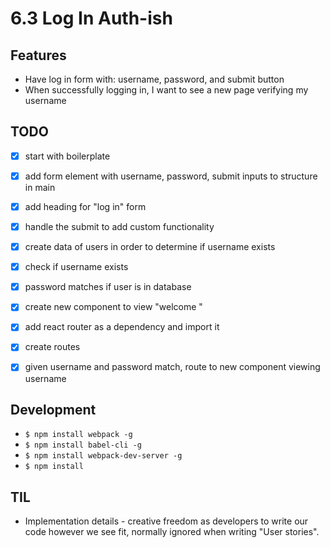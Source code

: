# 6.3 Log In Auth-ish


## Features
- Have log in form with: username, password, and submit button
- When successfully logging in, I want to see a new page verifying my username


## TODO
- [x] start with boilerplate
- [x] add form element with username, password, submit inputs to structure in main
- [x] add heading for "log in" form
- [x] handle the submit to add custom functionality
- [x] create data of users in order to determine if username exists
- [x] check if username exists
- [x] password matches if user is in database
- [x] create new component to view "welcome <username>"
- [x] add react router as a dependency and import it
- [x] create routes
- [x] given username and password match, route to new component viewing username


## Development
  - `$ npm install webpack -g`
  - `$ npm install babel-cli -g`
  - `$ npm install webpack-dev-server -g`
  - `$ npm install`

## TIL
- Implementation details - creative freedom as developers to write our code
however we see fit, normally ignored when writing "User stories".
